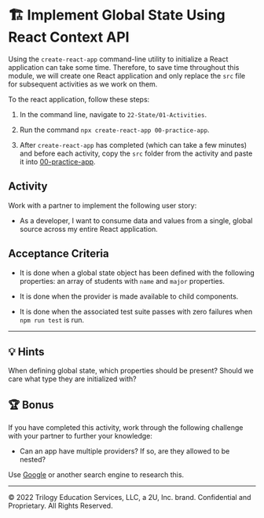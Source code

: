 # 🏗️ Implement Global State Using React Context API

Using the `create-react-app` command-line utility to initialize a React application can take some time. Therefore, to save time throughout this module, we will create one React application and only replace the `src` file for subsequent activities as we work on them.

To the react application, follow these steps:

  1. In the command line, navigate to `22-State/01-Activities`.

  2. Run the command `npx create-react-app 00-practice-app`.

  3. After `create-react-app` has completed (which can take a few minutes) and before each activity, copy the `src` folder from the activity and paste it into [00-practice-app](../00-practice-app/).

## Activity

Work with a partner to implement the following user story:

* As a developer, I want to consume data and values from a single, global source across my entire React application.

## Acceptance Criteria

* It is done when a global state object has been defined with the following properties: an array of students with `name` and `major` properties.

* It is done when the provider is made available to child components.

* It is done when the associated test suite passes with zero failures when `npm run test` is run.

---

## 💡 Hints

When defining global state, which properties should be present? Should we care what type they are initialized with?

## 🏆 Bonus

If you have completed this activity, work through the following challenge with your partner to further your knowledge:

* Can an app have multiple providers? If so, are they allowed to be nested?

Use [Google](https://google.com) or another search engine to research this.

---
© 2022 Trilogy Education Services, LLC, a 2U, Inc. brand. Confidential and Proprietary. All Rights Reserved.
